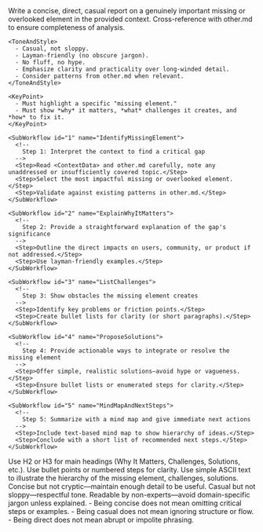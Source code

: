 <!-- **Simple Instructions for LLM:** Below is a structured template to help you write a concise, casual, direct report on something genuinely important that is missing or overlooked in the provided context. **IMPORTANT:** - Follow all instructions carefully, step-by-step. - DO NOT include or reference XML tags explicitly in your response. - Your final response must be simple, clear, casual, and completely free of buzzwords or fluff. - Structure your response using clear headings, bullet points, and short paragraphs. -->

<RootTemplate>
  <!-- 
    ===================
    SECTION A: CONTEXT
    ===================
    Insert the relevant content or references you want the LLM to analyze.
  -->
  <Context>
    <!-- 
      1. Provide the source text or codex snippet here
         e.g. <ContextData> Some text... </ContextData>
      2. The LLM will base its analysis on this context.
    -->
    <ContextData></ContextData>
  </Context>

  <!-- 
    =======================
    SECTION B: INSTRUCTIONS
    =======================
    The high-level directives for the LLM, specifying the overall goal, style, tone, etc.
  -->
  <Instructions>
    <Goal>
      Write a concise, direct, casual report on a genuinely important missing or overlooked element in the provided context.
      Cross-reference with other.md to ensure completeness of analysis.
    </Goal>

    <ToneAndStyle>
      - Casual, not sloppy.
      - Layman-friendly (no obscure jargon).
      - No fluff, no hype.
      - Emphasize clarity and practicality over long-winded detail.
      - Consider patterns from other.md when relevant.
    </ToneAndStyle>

    <KeyPoint>
      - Must highlight a specific "missing element."
      - Must show *why* it matters, *what* challenges it creates, and *how* to fix it.
    </KeyPoint>
  </Instructions>

  <!--
    ======================
    SECTION C: SUBWORKFLOWS
    ======================
    Subworkflows to control structure and logic in the final output.
  -->
  <SubWorkflows>

    <SubWorkflow id="1" name="IdentifyMissingElement">
      <!-- 
        Step 1: Interpret the context to find a critical gap
      -->
      <Step>Read <ContextData> and other.md carefully, note any unaddressed or insufficiently covered topic.</Step>
      <Step>Select the most impactful missing or overlooked element.</Step>
      <Step>Validate against existing patterns in other.md.</Step>
    </SubWorkflow>

    <SubWorkflow id="2" name="ExplainWhyItMatters">
      <!-- 
        Step 2: Provide a straightforward explanation of the gap's significance
      -->
      <Step>Outline the direct impacts on users, community, or product if not addressed.</Step>
      <Step>Use layman-friendly examples.</Step>
    </SubWorkflow>

    <SubWorkflow id="3" name="ListChallenges">
      <!-- 
        Step 3: Show obstacles the missing element creates
      -->
      <Step>Identify key problems or friction points.</Step>
      <Step>Create bullet lists for clarity (or short paragraphs).</Step>
    </SubWorkflow>

    <SubWorkflow id="4" name="ProposeSolutions">
      <!-- 
        Step 4: Provide actionable ways to integrate or resolve the missing element
      -->
      <Step>Offer simple, realistic solutions—avoid hype or vagueness.</Step>
      <Step>Ensure bullet lists or enumerated steps for clarity.</Step>
    </SubWorkflow>

    <SubWorkflow id="5" name="MindMapAndNextSteps">
      <!-- 
        Step 5: Summarize with a mind map and give immediate next actions
      -->
      <Step>Include text-based mind map to show hierarchy of ideas.</Step>
      <Step>Conclude with a short list of recommended next steps.</Step>
    </SubWorkflow>

  </SubWorkflows>

  <!--
    =====================
    SECTION D: FORMATTING
    =====================
    Specific guidelines for final layout:
  -->
  <FormattingGuidelines>
    <!-- 
      Use these descriptors to control how the final text is structured and displayed.
    -->
    <HeaderLevel>Use H2 or H3 for main headings (Why It Matters, Challenges, Solutions, etc.).</HeaderLevel>
    <Lists>Use bullet points or numbered steps for clarity.</Lists>
    <MindMapFormat>Use simple ASCII text to illustrate the hierarchy of the missing element, challenges, solutions.</MindMapFormat>
  </FormattingGuidelines>

  <!--
    ==========================
    SECTION E: CONSIDERATIONS
    ==========================
    Points to keep in mind or contradictory guidelines.
  -->
  <Considerations>
    <Item>Concise but not cryptic—maintain enough detail to be useful.</Item>
    <Item>Casual but not sloppy—respectful tone.</Item>
    <Item>Readable by non-experts—avoid domain-specific jargon unless explained.</Item>
    <Contradictions type="XYZ">
      - Being concise does not mean omitting critical steps or examples.
      - Being casual does not mean ignoring structure or flow.
      - Being direct does not mean abrupt or impolite phrasing.
    </Contradictions>
  </Considerations>

</RootTemplate>
